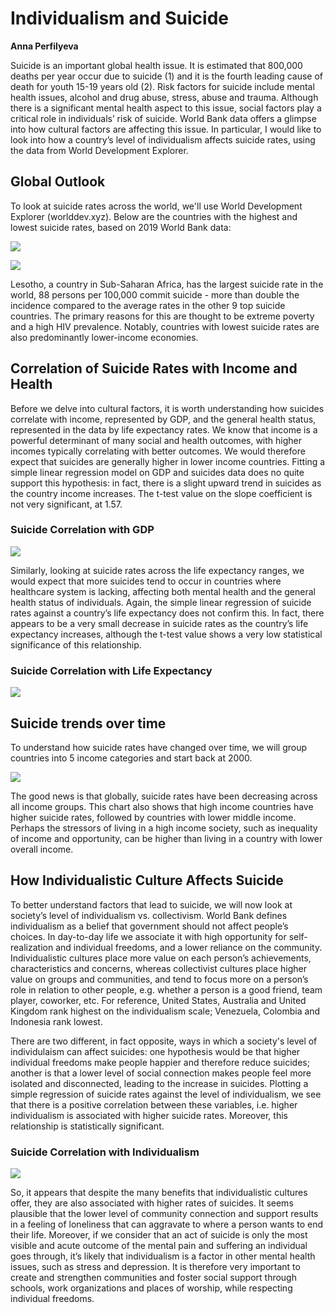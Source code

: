 # Individualism and Suicide

**Anna Perfilyeva**

Suicide is an important global health issue. It is estimated that 800,000 deaths per year occur due to suicide (1) and it is the fourth leading cause of death for youth 15-19 years old (2). Risk factors for suicide include mental health issues, alcohol and drug abuse, stress, abuse and trauma. Although there is a significant mental health aspect to this issue, social factors play a critical role in individuals’ risk of suicide. World Bank data offers a glimpse into how cultural factors are affecting this issue. In particular, I would like to look into how a country’s level of individualism affects suicide rates, using the data from World Development Explorer. 

## Global Outlook

To look at suicide rates across the world, we'll use World Development Explorer (worlddev.xyz). Below are the countries with the highest and lowest suicide rates, based on 2019 World Bank data:

![](top10_suicide.png)

![](bottom10_suicide.png)

Lesotho, a country in Sub-Saharan Africa, has the largest suicide rate in the world, 88 persons per 100,000 commit suicide - more than double the incidence compared to the average rates in the other 9 top suicide countries. The primary reasons for this are thought to be extreme poverty and a high HIV prevalence. Notably, countries with lowest suicide rates are also predominantly lower-income economies. 

## Correlation of Suicide Rates with Income and Health 

Before we delve into cultural factors, it is worth understanding how suicides correlate with income, represented by GDP, and the general health status, represented in the data by life expectancy rates. We know that income is a powerful determinant of many social and health outcomes, with higher incomes typically correlating with better outcomes. We would therefore expect that suicides are generally higher in lower income countries. Fitting a simple linear regression model on GDP and suicides data does no quite support this hypothesis: in fact, there is a slight upward trend in suicides as the country income increases. The t-test value on the slope coefficient is not very significant, at 1.57.

### Suicide Correlation with GDP
![](suicide_gdp.png)

Similarly, looking at suicide rates across the life expectancy ranges, we would expect that more suicides tend to occur in countries where healthcare system is lacking, affecting both mental health and the general health status of individuals. Again, the simple linear regression of suicide rates against a country’s life expectancy does not confirm this. In fact, there appears to be a very small decrease in suicide rates as the country’s life expectancy increases, although the t-test value shows a very low statistical significance of this relationship. 

### Suicide Correlation with Life Expectancy
![](suicide_life_expectancy.png)

## Suicide trends over time

To understand how suicide rates have changed over time, we will group countries into 5 income categories and start back at 2000. 

![](trends.png)

The good news is that globally, suicide rates have been decreasing across all income groups. This chart also shows that high income countries have higher suicide rates, followed by countries with lower middle income. Perhaps the stressors of living in a high income society, such as inequality of income and opportunity, can be higher than living in a country with lower overall income.

## How Individualistic Culture Affects Suicide

To better understand factors that lead to suicide, we will now look at society’s level of individualism vs. collectivism. World Bank defines individualism as a belief that government should not affect people’s choices. In day-to-day life we associate it with high opportunity for self-realization and individual freedoms, and a lower reliance on the community. Individualistic cultures place more value on each person’s achievements, characteristics and concerns, whereas collectivist cultures place higher value on groups and communities, and tend to focus more on a person’s role in relation to other people, e.g. whether a person is a good friend, team player, coworker, etc. For reference, United States, Australia and United Kingdom rank highest on the individualism scale; Venezuela, Colombia and Indonesia rank lowest.

There are two different, in fact opposite, ways in which a society's level of individulaism can affect suicides: one hypothesis would be that higher individual freedoms make people happier and therefore reduce suicides; another is that a lower level of social connection makes people feel more isolated and disconnected, leading to the increase in suicides. Plotting a simple regression of suicide rates against the level of individualism, we see that there is a positive correlation between these variables, i.e. higher individualism is associated with higher suicide rates. Moreover, this relationship is statistically significant.  

### Suicide Correlation with Individualism
![](suicide_individualism.png)

So, it appears that despite the many benefits that individualistic cultures offer, they are also associated with higher rates of suicides. It seems plausible that the lower level of community connection and support results in a feeling of loneliness that can aggravate to where a person wants to end their life. Moreover, if we consider that an act of suicide is only the most visible and acute outcome of the mental pain and suffering an individual goes through, it’s likely that individualism is a factor in other mental health issues, such as stress and depression. It is therefore very important to create and strengthen communities and foster social support through schools, work organizations and places of worship, while respecting individual freedoms. 

